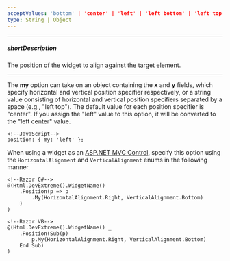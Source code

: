 ```yaml
---
acceptValues: 'bottom' | 'center' | 'left' | 'left bottom' | 'left top' | 'right' | 'right bottom' | 'right top' | 'top'
type: String | Object
---
```

---
##### shortDescription
The position of the widget to align against the target element.

---
The **my** option can take on an object containing the **x** and **y** fields, which specify horizontal and vertical position specifier respectively, or a string value consisting of horizontal and vertical position specifiers separated by a space (e.g., "left top"). The default value for each position specifier is "center". If you assign the "left" value to this option, it will be converted to the "left center" value.

    <!--JavaScript-->
    position: { my: 'left' };

When using a widget as an [ASP.NET MVC Control](/concepts/35%20ASP.NET%20MVC%20Controls/20%20Fundamentals '/Documentation/Guide/ASP.NET_MVC_Controls/Fundamentals/'), specify this option using the `HorizontalAlignment` and `VerticalAlignment` enums in the following manner.

    <!--Razor C#-->
    @(Html.DevExtreme().WidgetName()
        .Position(p => p
            .My(HorizontalAlignment.Right, VerticalAlignment.Bottom)
        )
    )

    <!--Razor VB-->
    @(Html.DevExtreme().WidgetName() _
        .Position(Sub(p)
            p.My(HorizontalAlignment.Right, VerticalAlignment.Bottom)
        End Sub)
    )